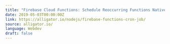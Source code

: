 ```yaml
---
title: "Firebase Cloud Functions: Schedule Reoccurring Functions Natively"
date: 2019-05-03T00:00:00Z
link: https://alligator.io/nodejs/firebase-functions-cron-job/
source: alligator.io/
language: Webdev
draft: false
---
```


